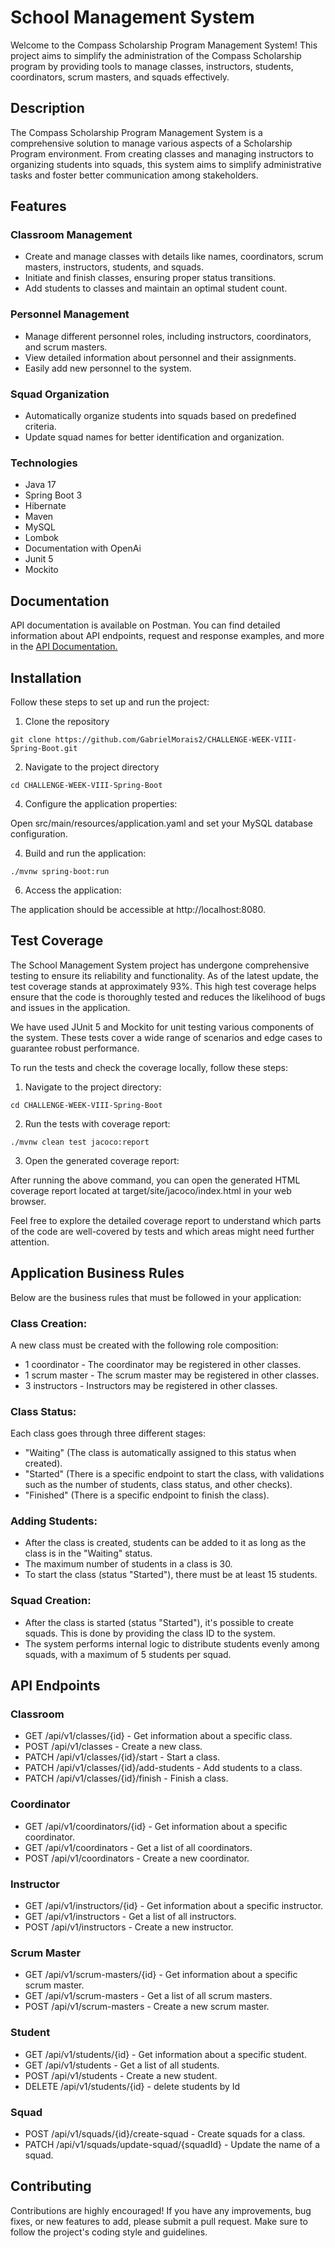 # School Management System

Welcome to the Compass Scholarship Program Management System! This project aims to simplify the administration of the Compass Scholarship program by providing tools to manage classes, instructors, students, coordinators, scrum masters, and squads effectively.

## Description

The Compass Scholarship Program Management System is a comprehensive solution to manage various aspects of a Scholarship Program environment. From creating classes and managing instructors to organizing students into squads, this system aims to simplify administrative tasks and foster better communication among stakeholders.

## Features

### Classroom Management

- Create and manage classes with details like names, coordinators, scrum masters, instructors, students, and squads.
- Initiate and finish classes, ensuring proper status transitions.
- Add students to classes and maintain an optimal student count.

### Personnel Management

- Manage different personnel roles, including instructors, coordinators, and scrum masters.
- View detailed information about personnel and their assignments.
- Easily add new personnel to the system.

### Squad Organization

- Automatically organize students into squads based on predefined criteria.
- Update squad names for better identification and organization.

### Technologies

- Java 17
- Spring Boot 3
- Hibernate
- Maven
- MySQL
- Lombok
- Documentation with OpenAi
- Junit 5
- Mockito

## Documentation

API documentation is available on Postman. You can find detailed information about API endpoints, request and response examples, and more in the [API Documentation.](https://documenter.getpostman.com/view/23922939/2s9Xy3sBV6)

## Installation

Follow these steps to set up and run the project:

1. Clone the repository
   
```shell
git clone https://github.com/GabrielMorais2/CHALLENGE-WEEK-VIII-Spring-Boot.git
```

2. Navigate to the project directory

```shell
cd CHALLENGE-WEEK-VIII-Spring-Boot
```

4. Configure the application properties:

Open src/main/resources/application.yaml and set your MySQL database configuration.

4. Build and run the application:
   
```shell
./mvnw spring-boot:run
```

6. Access the application:

The application should be accessible at http://localhost:8080.

## Test Coverage

The School Management System project has undergone comprehensive testing to ensure its reliability and functionality. As of the latest update, the test coverage stands at approximately 93%. This high test coverage helps ensure that the code is thoroughly tested and reduces the likelihood of bugs and issues in the application.

We have used JUnit 5 and Mockito for unit testing various components of the system. These tests cover a wide range of scenarios and edge cases to guarantee robust performance.

To run the tests and check the coverage locally, follow these steps:

1. Navigate to the project directory:

```shell
cd CHALLENGE-WEEK-VIII-Spring-Boot
```

2. Run the tests with coverage report:

```shell
./mvnw clean test jacoco:report
```

3. Open the generated coverage report:
   
After running the above command, you can open the generated HTML coverage report located at target/site/jacoco/index.html in your web browser.

Feel free to explore the detailed coverage report to understand which parts of the code are well-covered by tests and which areas might need further attention.

## Application Business Rules

Below are the business rules that must be followed in your application:

### Class Creation:

   A new class must be created with the following role composition:

 - 1 coordinator - The coordinator may be registered in other classes.
 - 1 scrum master - The scrum master may be registered in other classes.
 - 3 instructors - Instructors may be registered in other classes.

### Class Status:

   Each class goes through three different stages:

 - "Waiting" (The class is automatically assigned to this status when created).
 - "Started" (There is a specific endpoint to start the class, with validations such as the number of students, class status, and other checks).
 - "Finished" (There is a specific endpoint to finish the class).

### Adding Students:

- After the class is created, students can be added to it as long as the class is in the "Waiting" status.
- The maximum number of students in a class is 30.
- To start the class (status "Started"), there must be at least 15 students.

### Squad Creation:

- After the class is started (status "Started"), it's possible to create squads. This is done by providing the class ID to the system.
- The system performs internal logic to distribute students evenly among squads, with a maximum of 5 students per squad.

## API Endpoints

### Classroom

- GET /api/v1/classes/{id} - Get information about a specific class.
- POST /api/v1/classes - Create a new class.
- PATCH /api/v1/classes/{id}/start - Start a class.
- PATCH /api/v1/classes/{id}/add-students - Add students to a class.
- PATCH /api/v1/classes/{id}/finish - Finish a class.

### Coordinator

- GET /api/v1/coordinators/{id} - Get information about a specific coordinator.
- GET /api/v1/coordinators - Get a list of all coordinators.
- POST /api/v1/coordinators - Create a new coordinator.

### Instructor

- GET /api/v1/instructors/{id} - Get information about a specific instructor.
- GET /api/v1/instructors - Get a list of all instructors.
- POST /api/v1/instructors - Create a new instructor.

### Scrum Master

- GET /api/v1/scrum-masters/{id} - Get information about a specific scrum master.
- GET /api/v1/scrum-masters - Get a list of all scrum masters.
- POST /api/v1/scrum-masters - Create a new scrum master.

### Student

- GET /api/v1/students/{id} - Get information about a specific student.
- GET /api/v1/students - Get a list of all students.
- POST /api/v1/students - Create a new student.
- DELETE /api/v1/students/{id} - delete students by Id

### Squad

- POST /api/v1/squads/{id}/create-squad - Create squads for a class.
- PATCH /api/v1/squads/update-squad/{squadId} - Update the name of a squad.

## Contributing

Contributions are highly encouraged! If you have any improvements, bug fixes, or new features to add, please submit a pull request. Make sure to follow the project's coding style and guidelines.
